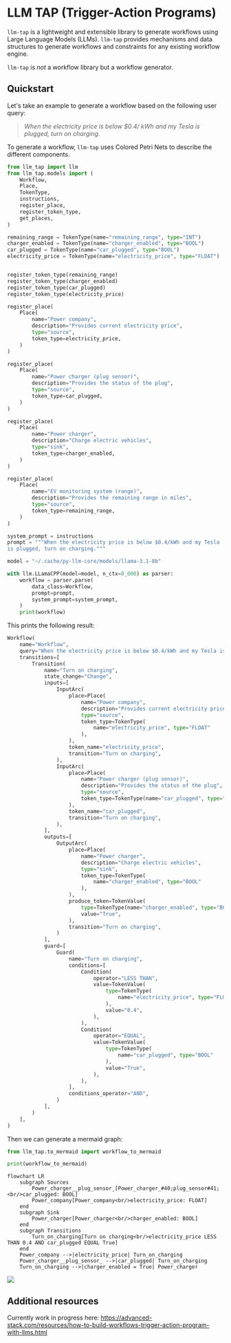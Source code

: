 # LLM TAP (Trigger-Action Programs)

`llm-tap` is a lightweight and extensible library to generate workflows using Large Language Models (LLMs). `llm-tap` provides mechanisms and data structures to generate workflows and constraints for any existing workflow engine.

`llm-tap` is *not* a workflow library but a workflow generator.

## Quickstart

Let's take an example to generate a workflow based on the following user query:

> *When the electricity price is below $0.4/ kWh and my Tesla is plugged, turn on charging.*

To generate a workflow, `llm-tap` uses Colored Petri Nets to describe the different components.


```python
from llm_tap import llm
from llm_tap.models import (
    Workflow,
    Place,
    TokenType,
    instructions,
    register_place,
    register_token_type,
    get_places,
)

remaining_range = TokenType(name="remaining_range", type="INT")
charger_enabled = TokenType(name="charger_enabled", type="BOOL")
car_plugged = TokenType(name="car_plugged", type="BOOL")
electricity_price = TokenType(name="electricity_price", type="FLOAT")


register_token_type(remaining_range)
register_token_type(charger_enabled)
register_token_type(car_plugged)
register_token_type(electricity_price)

register_place(
    Place(
        name="Power company",
        description="Provides current electricity price",
        type="source",
        token_type=electricity_price,
    )
)

register_place(
    Place(
        name="Power charger (plug sensor)",
        description="Provides the status of the plug",
        type="source",
        token_type=car_plugged,
    )
)

register_place(
    Place(
        name="Power charger",
        description="Charge electric vehicles",
        type="sink",
        token_type=charger_enabled,
    )
)

register_place(
    Place(
        name="EV monitoring system (range)",
        description="Provides the remaining range in miles",
        type="source",
        token_type=remaining_range,
    )
)

system_prompt = instructions
prompt = """When the electricity price is below $0.4/kWh and my Tesla
is plugged, turn on charging."""

model = "~/.cache/py-llm-core/models/llama-3.1-8b"

with llm.LLamaCPP(model=model, n_ctx=8_000) as parser:
    workflow = parser.parse(
        data_class=Workflow,
        prompt=prompt,
        system_prompt=system_prompt,
    )
    print(workflow)
```



This prints the following result:

```python
Workflow(
    name="Workflow",
    query="When the electricity price is below $0.4/kWh and my Tesla is plugged, turn on charging.",
    transitions=[
        Transition(
            name="Turn on charging",
            state_change="Change",
            inputs=[
                InputArc(
                    place=Place(
                        name="Power company",
                        description="Provides current electricity price",
                        type="source",
                        token_type=TokenType(
                            name="electricity_price", type="FLOAT"
                        ),
                    ),
                    token_name="electricity_price",
                    transition="Turn on charging",
                ),
                InputArc(
                    place=Place(
                        name="Power charger (plug sensor)",
                        description="Provides the status of the plug",
                        type="source",
                        token_type=TokenType(name="car_plugged", type="BOOL"),
                    ),
                    token_name="car_plugged",
                    transition="Turn on charging",
                ),
            ],
            outputs=[
                OutputArc(
                    place=Place(
                        name="Power charger",
                        description="Charge electric vehicles",
                        type="sink",
                        token_type=TokenType(
                            name="charger_enabled", type="BOOL"
                        ),
                    ),
                    produce_token=TokenValue(
                        type=TokenType(name="charger_enabled", type="BOOL"),
                        value="True",
                    ),
                    transition="Turn on charging",
                )
            ],
            guard=[
                Guard(
                    name="Turn on charging",
                    conditions=[
                        Condition(
                            operator="LESS THAN",
                            value=TokenValue(
                                type=TokenType(
                                    name="electricity_price", type="FLOAT"
                                ),
                                value="0.4",
                            ),
                        ),
                        Condition(
                            operator="EQUAL",
                            value=TokenValue(
                                type=TokenType(
                                    name="car_plugged", type="BOOL"
                                ),
                                value="True",
                            ),
                        ),
                    ],
                    conditions_operator="AND",
                )
            ],
        )
    ],
)

```

Then we can generate a mermaid graph:

```python
from llm_tap.to_mermaid import workflow_to_mermaid

print(workflow_to_mermaid)
```

```plain
flowchart LR
    subgraph Sources
        Power_charger__plug_sensor_[Power_charger_#40;plug_sensor#41;<br/>car_plugged: BOOL]
        Power_company[Power_company<br/>electricity_price: FLOAT]
    end
    subgraph Sink
        Power_charger[Power_charger<br/>charger_enabled: BOOL]
    end
    subgraph Transitions
        Turn_on_charging[Turn on charging<br/>electricity_price LESS THAN 0.4 AND car_plugged EQUAL True]
    end
    Power_company -->|electricity_price| Turn_on_charging
    Power_charger__plug_sensor_ -->|car_plugged| Turn_on_charging
    Turn_on_charging -->|charger_enabled = True| Power_charger
```

[![](https://mermaid.ink/img/pako:eNp1U9FumzAU_RXr9pVmQCB13K1StnbaA2u2JntZmJADjrEGNjJGbZbk32egrULS-sXcc33OPT4WO0hVxoDAplCPaU61QdFDLJFddbPmmlY5WqhGp6zu0Xb9UI9MJ-1pbvekKhqe1EzWSierYe8icK-P2heBd_1xrT_cpFR3NM4ygj7P59GfM3VVVlRuV4Oq47KCpUaLVJhtUtmdEfQ1ms-WzxJMZqf-hfz7jvmh3d7as3Um6bo4sXeuvdRU1sIIJY_yWTZaJkr2skLyVQsgJdEL8PY9UHS3WKDlt9k9ckcBmt3foqOc0N3PX7PIDmzYqZtBRujy8mZ_pr0_MzWgvvWUndCRgfckTtGeN0wRfeqM74fzYgkOcC0yIMZ2HSiZLmlbwq7VjsHkrGQxEPtZCJ6bGGJ5sCR70d9KlS88rRqeA9nQorZVU2XUsFtB7ROVr6i2cTH9RTXSAPEn404EyA6egITuCE9dH2P3KpxiH_uBA1sg03Dk47F3hXEQuBN3PDk48K8ba8_bOvR9D3uh50790AGWCaP09_53SpXcCA6H_w-BIzU?type=png)](https://mermaid.live/edit#pako:eNp1U9FumzAU_RXr9pVmQCB13K1StnbaA2u2JntZmJADjrEGNjJGbZbk32egrULS-sXcc33OPT4WO0hVxoDAplCPaU61QdFDLJFddbPmmlY5WqhGp6zu0Xb9UI9MJ-1pbvekKhqe1EzWSierYe8icK-P2heBd_1xrT_cpFR3NM4ygj7P59GfM3VVVlRuV4Oq47KCpUaLVJhtUtmdEfQ1ms-WzxJMZqf-hfz7jvmh3d7as3Um6bo4sXeuvdRU1sIIJY_yWTZaJkr2skLyVQsgJdEL8PY9UHS3WKDlt9k9ckcBmt3foqOc0N3PX7PIDmzYqZtBRujy8mZ_pr0_MzWgvvWUndCRgfckTtGeN0wRfeqM74fzYgkOcC0yIMZ2HSiZLmlbwq7VjsHkrGQxEPtZCJ6bGGJ5sCR70d9KlS88rRqeA9nQorZVU2XUsFtB7ROVr6i2cTH9RTXSAPEn404EyA6egITuCE9dH2P3KpxiH_uBA1sg03Dk47F3hXEQuBN3PDk48K8ba8_bOvR9D3uh50790AGWCaP09_53SpXcCA6H_w-BIzU)

## Additional resources

Currently work in progress here: https://advanced-stack.com/resources/how-to-build-workflows-trigger-action-program-with-llms.html
